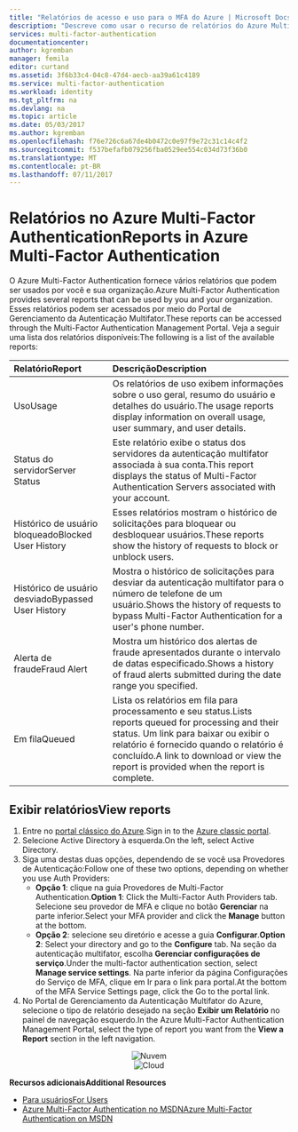 ```yaml
---
title: "Relatórios de acesso e uso para o MFA do Azure | Microsoft Docs"
description: "Descreve como usar o recurso de relatórios do Azure Multi-Factor Authentication."
services: multi-factor-authentication
documentationcenter: 
author: kgremban
manager: femila
editor: curtand
ms.assetid: 3f6b33c4-04c8-47d4-aecb-aa39a61c4189
ms.service: multi-factor-authentication
ms.workload: identity
ms.tgt_pltfrm: na
ms.devlang: na
ms.topic: article
ms.date: 05/03/2017
ms.author: kgremban
ms.openlocfilehash: f76e726c6a67de4b0472c0e97f9e72c31c14c4f2
ms.sourcegitcommit: f537befafb079256fba0529ee554c034d73f36b0
ms.translationtype: MT
ms.contentlocale: pt-BR
ms.lasthandoff: 07/11/2017
---
```

# <a name="reports-in-azure-multi-factor-authentication"></a><span data-ttu-id="673a5-103">Relatórios no Azure Multi-Factor Authentication</span><span class="sxs-lookup"><span data-stu-id="673a5-103">Reports in Azure Multi-Factor Authentication</span></span>
<span data-ttu-id="673a5-104">O Azure Multi-Factor Authentication fornece vários relatórios que podem ser usados por você e sua organização.</span><span class="sxs-lookup"><span data-stu-id="673a5-104">Azure Multi-Factor Authentication provides several reports that can be used by you and your organization.</span></span> <span data-ttu-id="673a5-105">Esses relatórios podem ser acessados por meio do Portal de Gerenciamento da Autenticação Multifator.</span><span class="sxs-lookup"><span data-stu-id="673a5-105">These reports can be accessed through the Multi-Factor Authentication Management Portal.</span></span> <span data-ttu-id="673a5-106">Veja a seguir uma lista dos relatórios disponíveis:</span><span class="sxs-lookup"><span data-stu-id="673a5-106">The following is a list of the available reports:</span></span>

| <span data-ttu-id="673a5-107">Relatório</span><span class="sxs-lookup"><span data-stu-id="673a5-107">Report</span></span> | <span data-ttu-id="673a5-108">Descrição</span><span class="sxs-lookup"><span data-stu-id="673a5-108">Description</span></span> |
|:--- |:--- |
| <span data-ttu-id="673a5-109">Uso</span><span class="sxs-lookup"><span data-stu-id="673a5-109">Usage</span></span> |<span data-ttu-id="673a5-110">Os relatórios de uso exibem informações sobre o uso geral, resumo do usuário e detalhes do usuário.</span><span class="sxs-lookup"><span data-stu-id="673a5-110">The usage reports display information on overall usage, user summary, and user details.</span></span> |
| <span data-ttu-id="673a5-111">Status do servidor</span><span class="sxs-lookup"><span data-stu-id="673a5-111">Server Status</span></span> |<span data-ttu-id="673a5-112">Este relatório exibe o status dos servidores da autenticação multifator associada à sua conta.</span><span class="sxs-lookup"><span data-stu-id="673a5-112">This report displays the status of Multi-Factor Authentication Servers associated with your account.</span></span> |
| <span data-ttu-id="673a5-113">Histórico de usuário bloqueado</span><span class="sxs-lookup"><span data-stu-id="673a5-113">Blocked User History</span></span> |<span data-ttu-id="673a5-114">Esses relatórios mostram o histórico de solicitações para bloquear ou desbloquear usuários.</span><span class="sxs-lookup"><span data-stu-id="673a5-114">These reports show the history of requests to block or unblock users.</span></span> |
| <span data-ttu-id="673a5-115">Histórico de usuário desviado</span><span class="sxs-lookup"><span data-stu-id="673a5-115">Bypassed User History</span></span> |<span data-ttu-id="673a5-116">Mostra o histórico de solicitações para desviar da autenticação multifator para o número de telefone de um usuário.</span><span class="sxs-lookup"><span data-stu-id="673a5-116">Shows the history of requests to bypass Multi-Factor Authentication for a user's phone number.</span></span> |
| <span data-ttu-id="673a5-117">Alerta de fraude</span><span class="sxs-lookup"><span data-stu-id="673a5-117">Fraud Alert</span></span> |<span data-ttu-id="673a5-118">Mostra um histórico dos alertas de fraude apresentados durante o intervalo de datas especificado.</span><span class="sxs-lookup"><span data-stu-id="673a5-118">Shows a history of fraud alerts submitted during the date range you specified.</span></span> |
| <span data-ttu-id="673a5-119">Em fila</span><span class="sxs-lookup"><span data-stu-id="673a5-119">Queued</span></span> |<span data-ttu-id="673a5-120">Lista os relatórios em fila para processamento e seu status.</span><span class="sxs-lookup"><span data-stu-id="673a5-120">Lists reports queued for processing and their status.</span></span> <span data-ttu-id="673a5-121">Um link para baixar ou exibir o relatório é fornecido quando o relatório é concluído.</span><span class="sxs-lookup"><span data-stu-id="673a5-121">A link to download or view the report is provided when the report is complete.</span></span> |

## <a name="view-reports"></a><span data-ttu-id="673a5-122">Exibir relatórios</span><span class="sxs-lookup"><span data-stu-id="673a5-122">View reports</span></span>
1. <span data-ttu-id="673a5-123">Entre no [portal clássico do Azure](https://manage.windowsazure.com).</span><span class="sxs-lookup"><span data-stu-id="673a5-123">Sign in to the [Azure classic portal](https://manage.windowsazure.com).</span></span>
2. <span data-ttu-id="673a5-124">Selecione Active Directory à esquerda.</span><span class="sxs-lookup"><span data-stu-id="673a5-124">On the left, select Active Directory.</span></span>
3. <span data-ttu-id="673a5-125">Siga uma destas duas opções, dependendo de se você usa Provedores de Autenticação:</span><span class="sxs-lookup"><span data-stu-id="673a5-125">Follow one of these two options, depending on whether you use Auth Providers:</span></span>
   * <span data-ttu-id="673a5-126">**Opção 1**: clique na guia Provedores de Multi-Factor Authentication.</span><span class="sxs-lookup"><span data-stu-id="673a5-126">**Option 1**: Click the Multi-Factor Auth Providers tab.</span></span> <span data-ttu-id="673a5-127">Selecione seu provedor de MFA e clique no botão **Gerenciar** na parte inferior.</span><span class="sxs-lookup"><span data-stu-id="673a5-127">Select your MFA provider and click the **Manage** button at the bottom.</span></span>
   * <span data-ttu-id="673a5-128">**Opção 2**: selecione seu diretório e acesse a guia **Configurar**.</span><span class="sxs-lookup"><span data-stu-id="673a5-128">**Option 2**: Select your directory and go to the **Configure** tab.</span></span> <span data-ttu-id="673a5-129">Na seção da autenticação multifator, escolha **Gerenciar configurações de serviço**.</span><span class="sxs-lookup"><span data-stu-id="673a5-129">Under the multi-factor authentication section, select **Manage service settings**.</span></span> <span data-ttu-id="673a5-130">Na parte inferior da página Configurações do Serviço de MFA, clique em Ir para o link para portal.</span><span class="sxs-lookup"><span data-stu-id="673a5-130">At the bottom of the MFA Service Settings page, click the Go to the portal link.</span></span>
4. <span data-ttu-id="673a5-131">No Portal de Gerenciamento da Autenticação Multifator do Azure, selecione o tipo de relatório desejado na seção **Exibir um Relatório** no painel de navegação esquerdo.</span><span class="sxs-lookup"><span data-stu-id="673a5-131">In the Azure Multi-Factor Authentication Management Portal, select the type of report you want from the **View a Report** section in the left navigation.</span></span>

<span data-ttu-id="673a5-132"><center>![Nuvem](./media/multi-factor-authentication-manage-reports/report.png)</center></span><span class="sxs-lookup"><span data-stu-id="673a5-132"><center>![Cloud](./media/multi-factor-authentication-manage-reports/report.png)</center></span></span>


<span data-ttu-id="673a5-133">**Recursos adicionais**</span><span class="sxs-lookup"><span data-stu-id="673a5-133">**Additional Resources**</span></span>

* [<span data-ttu-id="673a5-134">Para usuários</span><span class="sxs-lookup"><span data-stu-id="673a5-134">For Users</span></span>](end-user/multi-factor-authentication-end-user.md)
* [<span data-ttu-id="673a5-135">Azure Multi-Factor Authentication no MSDN</span><span class="sxs-lookup"><span data-stu-id="673a5-135">Azure Multi-Factor Authentication on MSDN</span></span>](https://msdn.microsoft.com/library/azure/dn249471.aspx)
